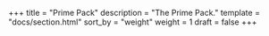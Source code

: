 +++
title = "Prime Pack"
description = "The Prime Pack."
template = "docs/section.html"
sort_by = "weight"
weight = 1
draft = false
+++
